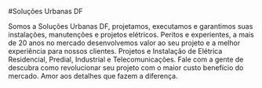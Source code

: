 #Soluções Urbanas DF

Somos a Soluções Urbanas DF, projetamos, executamos e garantimos suas instalações, manutenções e projetos elétricos. Peritos e experientes, a mais de 20 anos no mercado desenvolvemos valor ao seu projeto e a melhor experiência para nossos clientes. Projetos e Instalação de Elétrica Residencial, Predial, Industrial e Telecomunicações. Fale com a gente de descubra como revolucionar seu projeto com o maior custo benefício do mercado. Amor aos detalhes que fazem a diferença.

